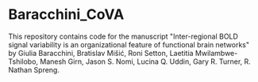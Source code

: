 # Baracchini_CoVA
This repository contains code for the manuscript "Inter-regional BOLD signal variability is an organizational feature of functional brain networks" by Giulia Baracchini, Bratislav Mišić, Roni Setton, Laetitia Mwilambwe-Tshilobo, Manesh Girn, Jason S. Nomi, Lucina Q. Uddin, Gary R. Turner, R. Nathan Spreng.
